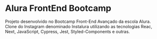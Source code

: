 # Alura FrontEnd Bootcamp

Projeto desenvolvido no Bootcamp Front-End Avançado da escola Alura.
Clone do Instagram  denominado Instalura utilizando as tecnologias Reac, Next, JavaScript, Cypress, Jest, Styled-Components e outras.

